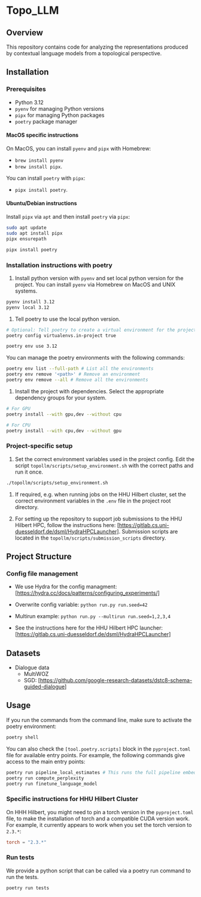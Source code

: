 # Topo_LLM

## Overview

This repository contains code for analyzing the representations produced by contextual language models from a topological perspective.

## Installation

### Prerequisites

- Python 3.12
- `pyenv` for managing Python versions
- `pipx` for managing Python packages
- `poetry` package manager

#### MacOS specific instructions

On MacOS, you can install `pyenv` and `pipx` with Homebrew: 
- `brew install pyenv`
- `brew install pipx`.

You can install `poetry` with `pipx`: 
- `pipx install poetry`.

#### Ubuntu/Debian instructions

Install `pipx` via `apt` and then install `poetry` via `pipx`:

```bash
sudo apt update
sudo apt install pipx
pipx ensurepath

pipx install poetry
```

### Installation instructions with poetry

1. Install python version with `pyenv` and set local python version for the project.
You can install `pyenv` via Homebrew on MacOS and UNIX systems.

```bash
pyenv install 3.12
pyenv local 3.12
```

1. Tell poetry to use the local python version.

```bash
# Optional: Tell poetry to create a virtual environment for the project inside the project directory.
poetry config virtualenvs.in-project true

poetry env use 3.12
```

You can manage the poetry environments with the following commands:

```bash
poetry env list --full-path # List all the environments
poetry env remove '<path>' # Remove an environment
poetry env remove --all # Remove all the environments
```

1. Install the project with dependencies.
Select the appropriate dependency groups for your system.

```bash
# For GPU
poetry install --with gpu,dev --without cpu
```

```bash
# For CPU
poetry install --with cpu,dev --without gpu
```

### Project-specific setup

1. Set the correct environment variables used in the project config.
Edit the script `topollm/scripts/setup_environment.sh` with the correct paths and run it once.

```bash
./topollm/scripts/setup_environment.sh
```

1. If required, e.g. when running jobs on the HHU Hilbert cluster, set the correct environment variables in the `.env` file in the project root directory.

1. For setting up the repository to support job submissions to the HHU Hilbert HPC, follow the instructions here: [https://gitlab.cs.uni-duesseldorf.de/dsml/HydraHPCLauncher].
Submission scripts are located in the `topollm/scripts/submission_scripts` directory.

## Project Structure

### Config file management

- We use Hydra for the config managment:
  [https://hydra.cc/docs/patterns/configuring_experiments/]

- Overwrite config variable:
  `python run.py run.seed=42`

- Multirun example:
  `python run.py --multirun run.seed=1,2,3,4`

- See the instructions here for the HHU Hilbert HPC launcher:
  [https://gitlab.cs.uni-duesseldorf.de/dsml/HydraHPCLauncher]

## Datasets

- Dialogue data
  - MultiWOZ
  - SGD:
    [https://github.com/google-research-datasets/dstc8-schema-guided-dialogue]

## Usage

If you run the commands from the command line, make sure to activate the poetry environment:

```bash
poetry shell
```

You can also check the `[tool.poetry.scripts]` block in the `pyproject.toml` file for available entry points. For example, the following commands give access to the main entry points:

```bash
poetry run pipeline_local_estimates # This runs the full pipeline embedding -> embeddings_data_prep -> compute local estimates
poetry run compute_perplexity
poetry run finetune_language_model
```

### Specific instructions for HHU Hilbert Cluster

On HHH Hilbert, you might need to pin a torch version in the `pyproject.toml` file, to make the installation of torch and a compatible CUDA version work.
For example, it currently appears to work when you set the torch version to `2.3.*`:

```toml
torch = "2.3.*"
```

### Run tests

We provide a python script that can be called via a poetry run command to run the tests.

```bash
poetry run tests
```

